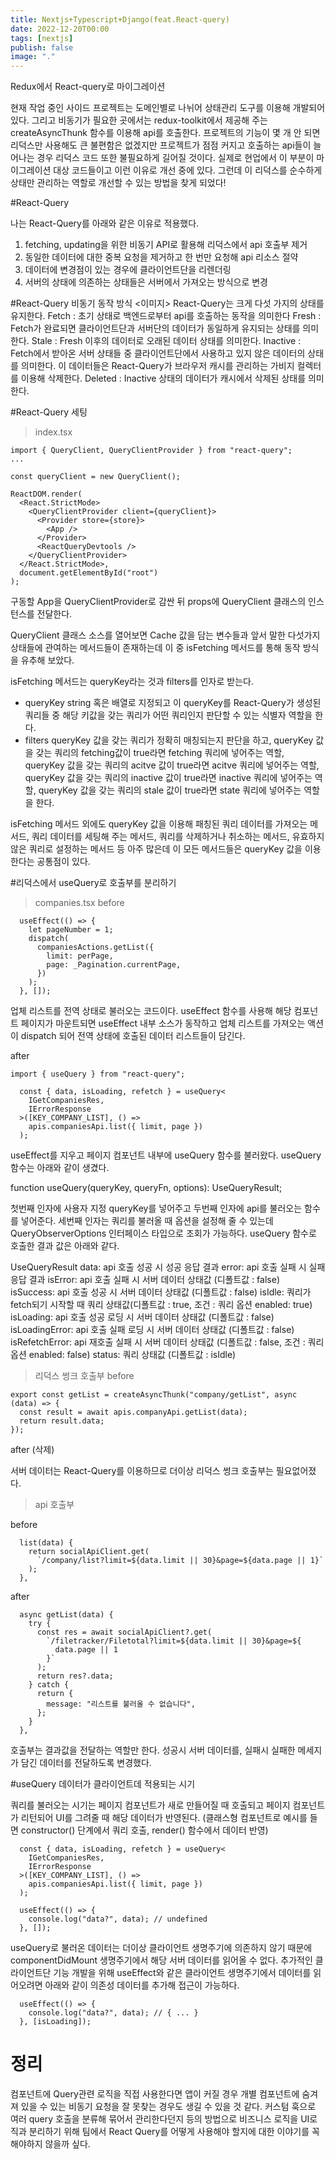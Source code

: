 ```yaml
---
title: Nextjs+Typescript+Django(feat.React-query)
date: 2022-12-20T00:00
tags: [nextjs]
publish: false
image: "."
---
```


Redux에서 React-query로 마이그레이션

 현재 작업 중인 사이드 프로젝트는 도메인별로 나뉘어 상태관리 도구를 이용해 개발되어있다. 그리고 비동기가 필요한 곳에서는 redux-toolkit에서 제공해 주는 createAsyncThunk 함수를 이용해 api를 호출한다.
 프로젝트의 기능이 몇 개 안 되면 리덕스만 사용해도 큰 불편함은 없겠지만 프로젝트가 점점 커지고 호출하는 api들이 늘어나는 경우 리덕스 코드 또한 불필요하게 길어질 것이다. 실제로 현업에서 이 부분이 마이그레이션 대상 코드들이고 이런 이유로 개선 중에 있다.
그런데 이 리덕스를 순수하게 상태만 관리하는 역할로 개선할 수 있는 방법을 찾게 되었다!

#React-Query

나는 React-Query를 아래와 같은 이유로 적용했다.
1. fetching, updating을 위한 비동기 API로 활용해 리덕스에서 api 호출부 제거
2. 동일한 데이터에 대한 중복 요청을 제거하고 한 번만 요청해 api 리소스 절약
3. 데이터에 변경점이 있는 경우에 클라이언트단을 리렌더링
4. 서버의 상태에 의존하는 상태들은 서버에서 가져오는 방식으로 변경

#React-Query 비동기 동작 방식
<이미지>
React-Query는 크게 다섯 가지의 상태를 유지한다.
Fetch : 초기 상태로 백엔드로부터 api를 호출하는 동작을 의미한다
Fresh : Fetch가 완료되면 클라이언트단과 서버단의 데이터가 동일하게 유지되는 상태를 의미한다.
Stale : Fresh 이후의 데이터로 오래된 데이터 상태를 의미한다.
Inactive : Fetch에서 받아온 서버 상태들 중 클라이언트단에서 사용하고 있지 않은 데이터의 상태를 의미한다. 이 데이터들은 React-Query가 브라우저 캐시를 관리하는 가비지 컬렉터를 이용해 삭제한다.
Deleted : Inactive 상태의 데이터가 캐시에서 삭제된 상태를 의미한다.

#React-Query 세팅
> index.tsx
```
import { QueryClient, QueryClientProvider } from "react-query";
...

const queryClient = new QueryClient();

ReactDOM.render(
  <React.StrictMode>
    <QueryClientProvider client={queryClient}>
      <Provider store={store}>
        <App />
      </Provider>
      <ReactQueryDevtools />
    </QueryClientProvider>
  </React.StrictMode>,
  document.getElementById("root")
);
```

구동할 App을 QueryClientProvider로 감싼 뒤 props에 QueryClient 클래스의 인스턴스를 전달한다.

QueryClient 클래스 소스를 열어보면 Cache 값을 담는 변수들과 앞서 말한 다섯가지 상태들에 관여하는 메서드들이 존재하는데 이 중 isFetching 메서드를 통해 동작 방식을 유추해 보았다.

isFetching 메서드는 queryKey라는 것과 filters를 인자로 받는다. 
- queryKey 
string 혹은 배열로 지정되고 이 queryKey를 React-Query가 생성된 쿼리들 중 해당 키값을 갖는 쿼리가 어떤 쿼리인지 판단할 수 있는 식별자 역할을 한다.
- filters 
queryKey 값을 갖는 쿼리가 정확히 매칭되는지 판단을 하고,
queryKey 값을 갖는 쿼리의 fetching값이 true라면 fetching 쿼리에 넣어주는 역할,
queryKey 값을 갖는 쿼리의 acitve 값이 true라면 acitve 쿼리에 넣어주는 역할, 
queryKey 값을 갖는 쿼리의 inactive 값이 true라면 inactive 쿼리에 넣어주는 역할, 
queryKey 값을 갖는 쿼리의 stale 값이 true라면 state 쿼리에 넣어주는 역할을 한다.

isFetching 메서드 외에도 queryKey 값을 이용해 패칭된 쿼리 데이터를 가져오는 메서드, 쿼리 데이터를 세팅해 주는 메서드, 쿼리를 삭제하거나 취소하는 메서드, 유효하지 않은 쿼리로 설정하는 메서드 등 아주 많은데 이 모든 메서드들은 queryKey 값을 이용한다는 공통점이 있다.

#리덕스에서 useQuery로 호출부를 분리하기

> companies.tsx
before
```
  useEffect(() => {
    let pageNumber = 1;
    dispatch(
      companiesActions.getList({
        limit: perPage,
        page: _Pagination.currentPage,
      })
    );
  }, []);
```
업체 리스트를 전역 상태로 불러오는 코드이다.
useEffect 함수를 사용해 해당 컴포넌트 페이지가 마운트되면 useEffect 내부 소스가 동작하고 업체 리스트를 가져오는 액션이 dispatch 되어 전역 상태에 호출된 데이터 리스트들이 담긴다.

after
```
import { useQuery } from "react-query";

  const { data, isLoading, refetch } = useQuery<
    IGetCompaniesRes,
    IErrorResponse
  >([KEY_COMPANY_LIST], () =>
    apis.companiesApi.list({ limit, page })
  );
```
useEffect를 지우고 페이지 컴포넌트 내부에 useQuery 함수를 불러왔다.
useQuery 함수는 아래와 같이 생겼다.

function useQuery(queryKey, queryFn, options): UseQueryResult;

첫번째 인자에 사용자 지정 queryKey를 넣어주고 두번째 인자에 api를 불러오는 함수를 넣어준다. 세번째 인자는 쿼리를 불러올 때 옵션을 설정해 줄 수 있는데 QueryObserverOptions 인터페이스 타입으로 조회가 가능하다. useQuery 함수로 호출한 결과 값은 아래와 같다.

UseQueryResult 
    data: api 호출 성공 시 성공 응답 결과
    error: api 호출 실패 시 실패 응답 결과
    isError: api 호출 실패 시 서버 데이터 상태값 (디폴트값 : false)
    isSuccess: api 호출 성공 시 서버 데이터 상태값 (디폴트값 : false)
    isIdle: 쿼리가 fetch되기 시작할 때 쿼리 상태값(디폴트값 : true, 조건 : 쿼리 옵션 enabled: true)
    isLoading: api 호출 성공 로딩 시 서버 데이터 상태값 (디폴트값 : false)
    isLoadingError: api 호출 실패 로딩 시 서버 데이터 상태값 (디폴트값 : false)
    isRefetchError: api 재호출 실패 시 서버 데이터 상태값 (디폴트값 : false, 조건 : 쿼리 옵션 enabled: false)
    status: 쿼리 상태값 (디폴트값 : isIdle)


> 리덕스 썽크 호출부
before
```
export const getList = createAsyncThunk("company/getList", async (data) => {
  const result = await apis.companyApi.getList(data);
  return result.data;
});
```
after (삭제)

서버 데이터는 React-Query를 이용하므로 더이상 리덕스 썽크 호출부는 필요없어졌다.

> api 호출부

before
```
  list(data) {
    return socialApiClient.get(
      `/company/list?limit=${data.limit || 30}&page=${data.page || 1}`
    );
  },
```
after
```
  async getList(data) {
    try {
      const res = await socialApiClient?.get(
        `/filetracker/Filetotal?limit=${data.limit || 30}&page=${
          data.page || 1
        }`
      );
      return res?.data;
    } catch {
      return {
        message: "리스트를 불러올 수 없습니다",
      };
    }
  },
```
호출부는 결과값을 전달하는 역할만 한다. 성공시 서버 데이터를, 실패시 실패한 메세지가 담긴 데이터를 전달하도록 변경했다.



#useQuery 데이터가 클라이언트데 적용되는 시기

쿼리를 불러오는 시기는 페이지 컴포넌트가 새로 만들어질 때 호출되고 페이지 컴포넌트가 리턴되어 UI를 그려줄 때 해당 데이터가 반영된다. (클래스형 컴포넌트로 예시를 들면 constructor() 단계에서 쿼리 호출, render() 함수에서 데이터 반영)

```
  const { data, isLoading, refetch } = useQuery<
    IGetCompaniesRes,
    IErrorResponse
  >([KEY_COMPANY_LIST], () =>
    apis.companiesApi.list({ limit, page })
  );

  useEffect(() => {
    console.log("data?", data); // undefined
  }, []);
```

useQuery로 불러온 데이터는 더이상 클라이언트 생명주기에 의존하지 않기 때문에 componentDidMount 생명주기에서 해당 서버 데이터를 읽어올 수 없다. 추가적인 클라이언트단 기능 개발을 위해 useEffect와 같은 클라이언트 생명주기에서 데이터를 읽어오려면 아래와 같이 의존성 데이터를 추가해 접근이 가능하다.

```
  useEffect(() => {
    console.log("data?", data); // { ... }
  }, [isLoading]);
```


# 정리

컴포넌트에 Query관련 로직을 직접 사용한다면 앱이 커질 경우 개별 컴포넌트에 숨겨져 있을 수 있는 비동기 요청을 잘 못찾는 경우도 생길 수 있을 것 같다. 커스텀 훅으로 여러 query 호출을 분류해 묶어서 관리한다던지 등의 방법으로 비즈니스 로직을 UI로직과 분리하기 위해 팀에서 React Query를 어떻게 사용해야 할지에 대한 이야기를 꼭 해야하지 않을까 싶다.
